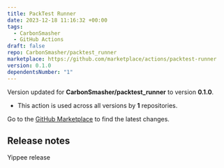 ```yaml
---
title: PackTest Runner
date: 2023-12-18 11:16:32 +00:00
tags:
  - CarbonSmasher
  - GitHub Actions
draft: false
repo: CarbonSmasher/packtest_runner
marketplace: https://github.com/marketplace/actions/packtest-runner
version: 0.1.0
dependentsNumber: "1"
---
```



Version updated for **CarbonSmasher/packtest_runner** to version **0.1.0**.
- This action is used across all versions by **1** repositories.

Go to the [GitHub Marketplace](https://github.com/marketplace/actions/packtest-runner) to find the latest changes.

## Release notes

Yippee release

